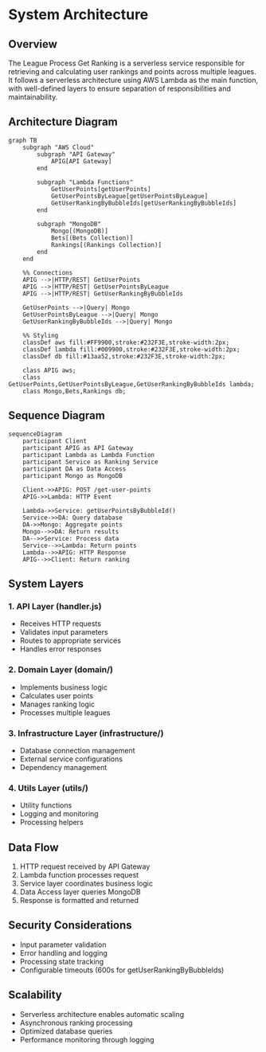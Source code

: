 # System Architecture

## Overview

The League Process Get Ranking is a serverless service responsible for retrieving and calculating user rankings and points across multiple leagues. It follows a serverless architecture using AWS Lambda as the main function, with well-defined layers to ensure separation of responsibilities and maintainability.

## Architecture Diagram

```mermaid
graph TB
    subgraph "AWS Cloud"
        subgraph "API Gateway"
            APIG[API Gateway]
        end

        subgraph "Lambda Functions"
            GetUserPoints[getUserPoints]
            GetUserPointsByLeague[getUserPointsByLeague]
            GetUserRankingByBubbleIds[getUserRankingByBubbleIds]
        end

        subgraph "MongoDB"
            Mongo[(MongoDB)]
            Bets[(Bets Collection)]
            Rankings[(Rankings Collection)]
        end
    end

    %% Connections
    APIG -->|HTTP/REST| GetUserPoints
    APIG -->|HTTP/REST| GetUserPointsByLeague
    APIG -->|HTTP/REST| GetUserRankingByBubbleIds
    
    GetUserPoints -->|Query| Mongo
    GetUserPointsByLeague -->|Query| Mongo
    GetUserRankingByBubbleIds -->|Query| Mongo

    %% Styling
    classDef aws fill:#FF9900,stroke:#232F3E,stroke-width:2px;
    classDef lambda fill:#009900,stroke:#232F3E,stroke-width:2px;
    classDef db fill:#13aa52,stroke:#232F3E,stroke-width:2px;

    class APIG aws;
    class GetUserPoints,GetUserPointsByLeague,GetUserRankingByBubbleIds lambda;
    class Mongo,Bets,Rankings db;
```

## Sequence Diagram

```mermaid
sequenceDiagram
    participant Client
    participant APIG as API Gateway
    participant Lambda as Lambda Function
    participant Service as Ranking Service
    participant DA as Data Access
    participant Mongo as MongoDB

    Client->>APIG: POST /get-user-points
    APIG->>Lambda: HTTP Event
    
    Lambda->>Service: getUserPointsByBubbleId()
    Service->>DA: Query database
    DA->>Mongo: Aggregate points
    Mongo-->>DA: Return results
    DA-->>Service: Process data
    Service-->>Lambda: Return points
    Lambda-->>APIG: HTTP Response
    APIG-->>Client: Return ranking
```

## System Layers

### 1. API Layer (handler.js)
- Receives HTTP requests
- Validates input parameters
- Routes to appropriate services
- Handles error responses

### 2. Domain Layer (domain/)
- Implements business logic
- Calculates user points
- Manages ranking logic
- Processes multiple leagues

### 3. Infrastructure Layer (infrastructure/)
- Database connection management
- External service configurations
- Dependency management

### 4. Utils Layer (utils/)
- Utility functions
- Logging and monitoring
- Processing helpers

## Data Flow
1. HTTP request received by API Gateway
2. Lambda function processes request
3. Service layer coordinates business logic
4. Data Access layer queries MongoDB
5. Response is formatted and returned

## Security Considerations
- Input parameter validation
- Error handling and logging
- Processing state tracking
- Configurable timeouts (600s for getUserRankingByBubbleIds)

## Scalability
- Serverless architecture enables automatic scaling
- Asynchronous ranking processing
- Optimized database queries
- Performance monitoring through logging